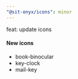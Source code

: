 ```yaml
---
"@sit-onyx/icons": minor
---
```


feat: update icons

#### New icons

- book-binocular
- key-clock
- mail-key
